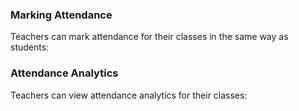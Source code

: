 ### Marking Attendance

Teachers can mark attendance for their classes in the same way as students:

<!-- ![Marking Attendance](../../images/attendance-marking.png) -->

### Attendance Analytics

Teachers can view attendance analytics for their classes:

<!-- ![Attendance Analytics](../../images/attendance-analytics.png) -->
